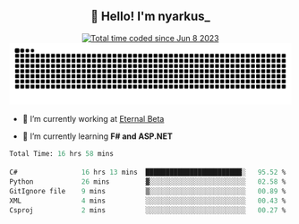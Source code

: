 <h2 align="center">👋 Hello! I'm nyarkus_</h2>
<p align="center">
  <a href="https://wakatime.com/@8f9aa332-6725-4e00-a5d9-b2317a4b74a6">
    <img src="https://wakatime.com/badge/user/8f9aa332-6725-4e00-a5d9-b2317a4b74a6.svg" alt="Total time coded since Jun 8 2023" />
  </a>
  <br>
  <img src = "https://github.com/nyarkus/nyarkus/blob/output/github-snake-dark.svg">
</p>

- 🔭 I’m currently working at [Eternal Beta](https://github.com/Kacianoki/Eternal-Beta)
<!--- 💬 Ask me about **nothing :<**-->
- 🌱 I’m currently learning **F# and ASP.NET**

<!--START_SECTION:waka-->

```fs
Total Time: 16 hrs 58 mins

C#                16 hrs 13 mins  ████████████████████████░   95.52 %
Python            26 mins         ▓░░░░░░░░░░░░░░░░░░░░░░░░   02.58 %
GitIgnore file    9 mins          ▒░░░░░░░░░░░░░░░░░░░░░░░░   00.89 %
XML               4 mins          ░░░░░░░░░░░░░░░░░░░░░░░░░   00.43 %
Csproj            2 mins          ░░░░░░░░░░░░░░░░░░░░░░░░░   00.27 %
```

<!--END_SECTION:waka-->
